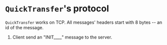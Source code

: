# `QuickTransfer`'s protocol
`QuickTransfer` works on TCP.
All messages' headers start with 8 bytes -- an id of the message.

1. Client send an "INIT____" message to the server.